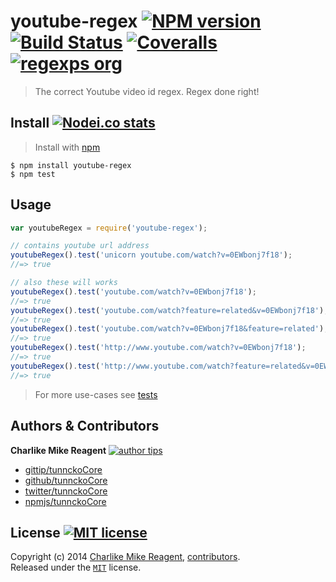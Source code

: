 # youtube-regex [![NPM version][npmjs-shields]][npmjs-url] [![Build Status][travis-img]][travis-url] [![Coveralls][coveralls-shields]][coveralls-url] [![regexps org][regexps-shields]][regexps-url]
> The correct Youtube video id regex. Regex done right!


## Install [![Nodei.co stats][npmjs-install]][npmjs-url] 
> Install with [npm](https://npmjs.org)

```
$ npm install youtube-regex
$ npm test
```


## Usage
```js
var youtubeRegex = require('youtube-regex');

// contains youtube url address
youtubeRegex().test('unicorn youtube.com/watch?v=0EWbonj7f18');
//=> true

// also these will works
youtubeRegex().test('youtube.com/watch?v=0EWbonj7f18');
//=> true
youtubeRegex().test('youtube.com/watch?feature=related&v=0EWbonj7f18');
//=> true
youtubeRegex().test('youtube.com/watch?v=0EWbonj7f18&feature=related');
//=> true
youtubeRegex().test('http://www.youtube.com/watch?v=0EWbonj7f18');
//=> true
youtubeRegex().test('http://www.youtube.com/watch?feature=related&v=0EWbonj7f18');
//=> true
```
> For more use-cases see [tests](./test.js)


## Authors & Contributors
**Charlike Mike Reagent** [![author tips][author-gittip-img]][author-gittip]
+ [gittip/tunnckoCore][author-gittip]
+ [github/tunnckoCore][author-github]
+ [twitter/tunnckoCore][author-twitter]
+ [npmjs/tunnckoCore][author-npmjs]


## License [![MIT license][license-img]][license-url]
Copyright (c) 2014 [Charlike Mike Reagent][author-website], [contributors](https://github.com/tunnckoCore/youtube-regex/graphs/contributors).  
Released under the [`MIT`][license-url] license.


[npmjs-url]: http://npm.im/youtube-regex
[npmjs-shields]: http://img.shields.io/npm/v/youtube-regex.svg
[npmjs-install]: https://nodei.co/npm/youtube-regex.svg?mini=true

[coveralls-url]: https://coveralls.io/r/tunnckoCore/youtube-regex?branch=master
[coveralls-shields]: https://img.shields.io/coveralls/tunnckoCore/youtube-regex.svg

[license-url]: https://github.com/tunnckoCore/youtube-regex/blob/master/license.md
[license-img]: http://img.shields.io/badge/license-MIT-blue.svg

[travis-url]: https://travis-ci.org/tunnckoCore/youtube-regex
[travis-img]: https://travis-ci.org/tunnckoCore/youtube-regex.svg

[depstat-url]: https://david-dm.org/tunnckoCore/youtube-regex
[depstat-img]: https://david-dm.org/tunnckoCore/youtube-regex.svg

[author-gittip-img]: http://img.shields.io/gittip/tunnckoCore.svg
[author-gittip]: https://www.gittip.com/tunnckoCore
[author-github]: https://github.com/tunnckoCore
[author-twitter]: https://twitter.com/tunnckoCore

[author-website]: http://www.whistle-bg.tk
[author-npmjs]: https://npmjs.org/~tunnckocore

[regexps-shields]: http://img.shields.io/badge/regexps-approved-brightgreen.svg
[regexps-url]: https://github.com/regexps